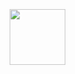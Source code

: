 <div id="header" align="center">
  <img src="https://media.giphy.com/media/xT5LMUt1dWrBQtacJG/giphy.gif?cid=ecf05e47qg8j63n1ea2g5wjpdk0hdbq2tg0t9segt048de8j&rid=giphy.gif&ct=g" width="100"/>
</div>

<!--
**jpayanocuevas/jpayanocuevas** is a ✨ _special_ ✨ repository because its `README.md` (this file) appears on your GitHub profile.

Here are some ideas to get you started:

- 🔭 I’m currently working on ...
- 🌱 I’m currently learning ...
- 👯 I’m looking to collaborate on ...
- 🤔 I’m looking for help with ...
- 💬 Ask me about ...
- 📫 How to reach me: ...
- 😄 Pronouns: ...
- ⚡ Fun fact: ...
-->
